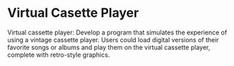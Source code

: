 # Virtual Casette Player
Virtual cassette player: Develop a program that simulates the experience of using a vintage cassette player. Users could load digital versions of their favorite songs or albums and play them on the virtual cassette player, complete with retro-style graphics.
